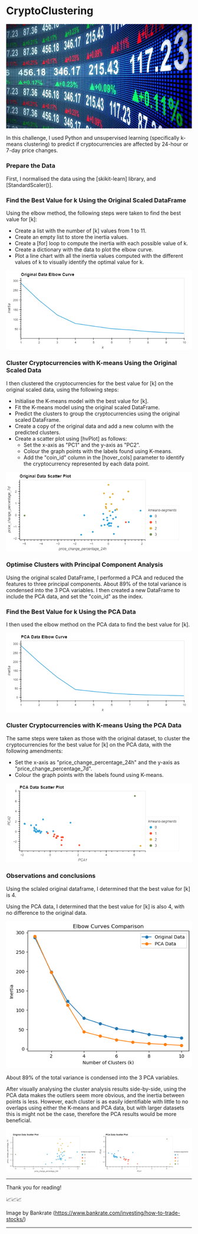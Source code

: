 # CryptoClustering

![Stocks](/Resources/how-to-trade-stocks.png?raw=true "Stocks")

In this challenge, I used Python and unsupervised learning (specifically k-means clustering) to predict if cryptocurrencies are affected by 24-hour or 7-day price changes.

### Prepare the Data

First, I normalised the data using the [skikit-learn] library, and [StandardScaler()].

### Find the Best Value for k Using the Original Scaled DataFrame

Using the elbow method, the following steps were taken to find the best value for [k]:
- Create a list with the number of [k] values from 1 to 11.
- Create an empty list to store the inertia values.
- Create a [for] loop to compute the inertia with each possible value of k.
- Create a dictionary with the data to plot the elbow curve.
- Plot a line chart with all the inertia values computed with the different values of k to visually identify the optimal value for k.

![K-means Elbow](/Resources/original_elbow.png?raw=true "K-means Elbow")

### Cluster Cryptocurrencies with K-means Using the Original Scaled Data

I then clustered the cryptocurrencies for the best value for [k] on the original scaled data, using the following steps:
- Initialise the K-means model with the best value for [k].
- Fit the K-means model using the original scaled DataFrame.
- Predict the clusters to group the cryptocurrencies using the original scaled DataFrame.
- Create a copy of the original data and add a new column with the predicted clusters.
- Create a scatter plot using [hvPlot] as follows:
    - Set the x-axis as "PC1" and the y-axis as "PC2".
    - Colour the graph points with the labels found using K-means.
    - Add the "coin_id" column in the [hover_cols] parameter to identify the cryptocurrency represented by each data point.

![K-means Scatter](/Resources/original_scatter.png?raw=true "K-means Scatter")

### Optimise Clusters with Principal Component Analysis

Using the original scaled DataFrame, I performed a PCA and reduced the features to three principal components. About 89% of the total variance is condensed into the 3 PCA variables.
I then created a new DataFrame to include the PCA data, and set the "coin_id" as the index.

### Find the Best Value for k Using the PCA Data

I then used the elbow method on the PCA data to find the best value for [k].

![PCA Elbow](/Resources/pca_elbow.png?raw=true "PCA Elbow")

### Cluster Cryptocurrencies with K-means Using the PCA Data

The same steps were taken as those with the original dataset, to cluster the cryptocurrencies for the best value for [k] on the PCA data, with the following amendments:
- Set the x-axis as "price_change_percentage_24h" and the y-axis as "price_change_percentage_7d".
- Colour the graph points with the labels found using K-means.

![PCA Scatter](/Resources/pca_scatter.png?raw=true "PCA Scatter")

### Observations and conclusions

Using the sclaled original dataframe, I determined that the best value for [k] is 4.

Using the PCA data, I determined that the best value for [k] is also 4, with no difference to the original data.

![Elbows Overlay](/Resources/elbows_overlay.png?raw=true "Elbows Overlay")

About 89% of the total variance is condensed into the 3 PCA variables.

After visually analysing the cluster analysis results side-by-side, using the PCA data makes the outliers seem more obvious, and the inertia between points is less. 
However, each cluster is as easily identifiable with little to no overlaps using either the K-means and PCA data, but with larger datasets this is might not be the case, therefore the PCA results would be more beneficial.

![Composite Scatter](/Resources/composite_scatter.png?raw=true "Composite Scatter")

----------------------------------------------------------

Thank you for reading!

📈📈📈

Image by Bankrate (https://www.bankrate.com/investing/how-to-trade-stocks/)

----------------------------------------------------------
